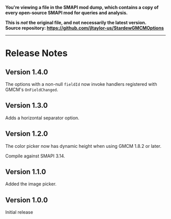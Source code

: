 **You're viewing a file in the SMAPI mod dump, which contains a copy of every open-source SMAPI mod
for queries and analysis.**

**This is _not_ the original file, and not necessarily the latest version.**  
**Source repository: https://github.com/jltaylor-us/StardewGMCMOptions**

----


# Release Notes

## Version 1.4.0

The options with a non-null `fieldId` now invoke handlers registered
with GMCM's `OnFieldChanged`.

## Version 1.3.0

Adds a horizontal separator option.

## Version 1.2.0

The color picker now has dynamic height when using GMCM 1.8.2 or later.

Compile against SMAPI 3.14.

## Version 1.1.0

Added the image picker.

## Version 1.0.0

Initial release
